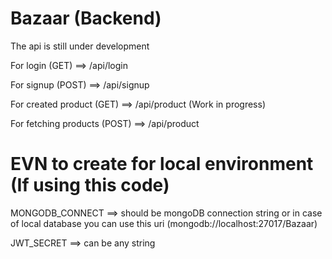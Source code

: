 # Bazaar (Backend)

The api is still under development

<p>For login (GET) ==> /api/login</p>
<p>For signup (POST) ==> /api/signup</p>
<p>For created product (GET) ==> /api/product (Work in progress)</p>
<p>For fetching products (POST) ==> /api/product</p>

# EVN to create for local environment (If using this code)

<p>MONGODB_CONNECT ==> should be mongoDB connection string or in case of local database you can use this uri (mongodb://localhost:27017/Bazaar)</p>

<p>JWT_SECRET ==> can be any string</p>
